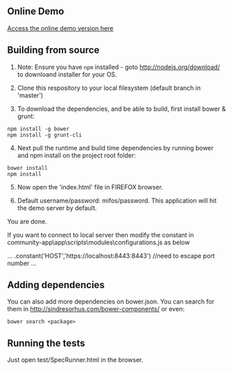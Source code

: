 ## Online Demo

<a target="_blank" href="https://demo.openmf.org/prototype-app/app/">Access the online demo version here</a>


## Building from source

1. Note: Ensure you have ```npm``` installed - goto http://nodejs.org/download/ to downloand installer for your OS.

2. Clone this respository to your local filesystem (default branch in 'master')

3. To download the dependencies, and be able to build, first install bower & grunt:
```
npm install -g bower
npm install -g grunt-cli
```
4. Next pull the runtime and build time dependencies by running bower and npm install on the project root folder:
```
bower install
npm install
```
5. Now open the 'index.html' file in FIREFOX browser. 

6. Default username/password: mifos/password. This application will hit the demo server by default.

You are done.

If you want to connect to local server then modify the constant in community-app\app\scripts\modules\configurations.js as below

...
.constant('HOST','https://localhost:8443\:8443') //need to escape port number
...




## Adding dependencies

You can also add more dependencies on bower.json. 
You can search for them in http://sindresorhus.com/bower-components/ or even:

```
bower search <package>
```

## Running the tests

Just open test/SpecRunner.html in the browser.



